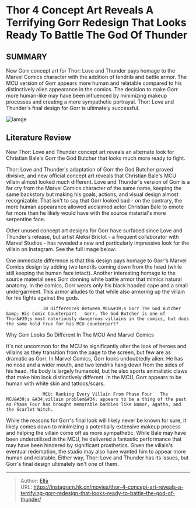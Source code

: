 # Thor 4 Concept Art Reveals A Terrifying Gorr Redesign That Looks Ready To Battle The God Of Thunder


## SUMMARY 



  New Gorr concept art for Thor: Love and Thunder pays homage to the Marvel Comics character with the addition of tendrils and battle armor.   The MCU version of Gorr appears more human and relatable compared to his distinctively alien appearance in the comics.   The decision to make Gorr more human-like may have been influenced by minimizing makeup processes and creating a more sympathetic portrayal. Thor: Love and Thunder&#39;s final design for Gorr is ultimately successful.  

![iamge](https://static1.srcdn.com/wordpress/wp-content/uploads/2024/01/a-split-image-of-gorr-from-thor-love-and-thunder-and-unused-concept-art-for-the-character.jpg)

## Literature Review

New Thor: Love and Thunder concept art reveals an alternate look for Christian Bale&#39;s Gorr the God Butcher that looks much more ready to fight.




Thor: Love and Thunder&#39;s adaptation of Gorr the God Butcher proved divisive, and new official concept art reveals that Christian Bale&#39;s MCU villain almost looked much different. Love and Thunder&#39;s version of Gorr is a far cry from the Marvel Comics character of the same name, keeping the same backstory but making his goals, actions, and visual design almost recognizable. That isn&#39;t to say that Gorr looked bad - on the contrary, the more human appearance allowed acclaimed actor Christian Bale to emote far more than he likely would have with the source material&#39;s more serpentine face.




Other unused concept art designs for Gorr have surfaced since Love and Thunder&#39;s release, but artist Aleksi Briclot - a frequent collaborator with Marvel Studios - has revealed a new and particularly impressive look for the villain on Instagram. See the full image below:


 

One immediate difference is that this design pays homage to Gorr&#39;s Marvel Comics design by adding two tendrils coming down from the head (while still keeping the human face intact). Another interesting homage to the source material sees Gorr donning white battle armor that mimics natural anatomy. In the comics, Gorr wears only his black hooded cape and a small undergarment. This armor alludes to that while also armoring up the villain for his fights against the gods.

                  10 Differences Between MCU&#39;s Gorr The God Butcher &amp; His Comic Counterpart   Gorr, The God Butcher is one of Thor&#39;s most notoriously dangerous villains in the comics, but does the same hold true for his MCU counterpart?   





 Why Gorr Looks So Different In The MCU And Marvel Comics 
         

It&#39;s not uncommon for the MCU to significantly alter the look of heroes and villains as they transition from the page to the screen, but few are as dramatic as Gorr. In Marvel Comics, Gorr looks undoubtedly alien. He has no nose and a wider mouth, and two tendrils hang down from the sides of his head. His body is largely humanoid, but he also sports animalistic claws that make him look distinctively different. In the MCU, Gorr appears to be human with white skin and tattoos/scars.

                  MCU: Ranking Every Villain From Phase Four   The MCU&#39;s &#34;villain problem&#34; appears to be a thing of the past as Phase Four has brought memorable baddies like Namor, Agatha, and the Scarlet Witch.   

While the reasons for Gorr&#39;s final look will likely never be known for sure, it likely comes down to minimizing a potentially extensive makeup process and helping the villain come off as more sympathetic. While Bale may have been underutilized in the MCU, he delivered a fantastic performance that may have been hindered by significant prosthetics. Given the villain&#39;s eventual redemption, the studio may also have wanted him to appear more human and relatable. Either way, Thor: Love and Thunder has its issues, but Gorr&#39;s final design ultimately isn&#39;t one of them.






---

> Author: [Ella](https://instagram.hk.cn/)  
> URL: https://instagram.hk.cn/movies/thor-4-concept-art-reveals-a-terrifying-gorr-redesign-that-looks-ready-to-battle-the-god-of-thunder/  

